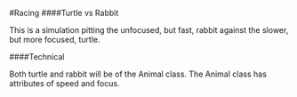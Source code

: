 #Racing
####Turtle vs Rabbit

This is a simulation pitting the unfocused, but fast, rabbit against the slower, but more focused, turtle.

####Technical

Both turtle and rabbit will be of the Animal class. The Animal class has attributes of speed and focus.
